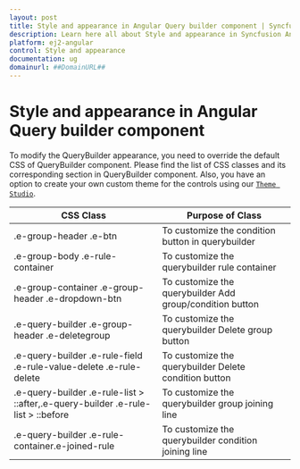 ```yaml
---
layout: post
title: Style and appearance in Angular Query builder component | Syncfusion
description: Learn here all about Style and appearance in Syncfusion Angular Query builder component of Syncfusion Essential JS 2 and more.
platform: ej2-angular
control: Style and appearance 
documentation: ug
domainurl: ##DomainURL##
---
```


# Style and appearance in Angular Query builder component

To modify the QueryBuilder appearance, you need to override the default CSS of QueryBuilder component. Please find the list of CSS classes and its corresponding section in QueryBuilder component. Also, you have an option to create your own custom theme for the controls using our [`Theme Studio`](https://ej2.syncfusion.com/themestudio/?theme=material).

CSS Class | Purpose of Class
-----|-----
|.e-group-header .e-btn|To customize the condition button in querybuilder
|.e-group-body .e-rule-container|To customize the querybuilder rule container
|.e-group-container .e-group-header .e-dropdown-btn|To customize the querybuilder Add group/condition button
|.e-query-builder .e-group-header .e-deletegroup|To customize the querybuilder Delete group button
|.e-query-builder .e-rule-field .e-rule-value-delete .e-rule-delete|To customize the querybuilder Delete condition button
|.e-query-builder .e-rule-list > ::after,.e-query-builder .e-rule-list > ::before|To customize the querybuilder group joining line
|.e-query-builder .e-rule-container.e-joined-rule|To customize the querybuilder condition joining line